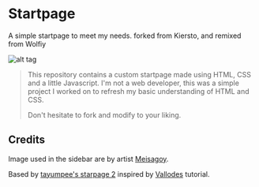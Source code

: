 Startpage
========

A simple startpage to meet my needs. forked from Kiersto, and remixed from Wolfiy

![alt tag](Home.png "Startpage preview")

> This repository contains a custom startpage made using HTML, CSS and a little Javascript. I'm not a web developer, this was a simple project I worked on to refresh my basic understanding of HTML and CSS.
>
> Don't hesitate to fork and modify to your liking.

Credits
----
Image used in the sidebar are by artist [Meisagoy](https://twitter.com/yogasiem).

Based by [tayumpee's starpage 2](//github.com/tayumpee/start_page2_firefox_and_chrome) inspired by [Vallodes](https://www.reddit.com/u/vallode/) tutorial.
